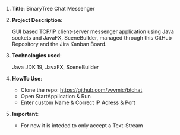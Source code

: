1. **Title**: BinaryTree Chat Messenger 

2. **Project Description**:

    GUI based TCP/IP client-server messenger application using Java sockets and JavaFX, SceneBuilder, managed through this GitHub Repository and the Jira Kanban Board.

3. **Technologies used**:

    Java JDK 19, JavaFX, SceneBuilder

4. **HowTo Use**:

    - Clone the repo: https://github.com/vvvmic/btchat
    - Open StartApplication & Run
    - Enter custom Name & Correct IP Adress & Port

5. **Important**:
    - For now it is inteded to only accept a Text-Stream
